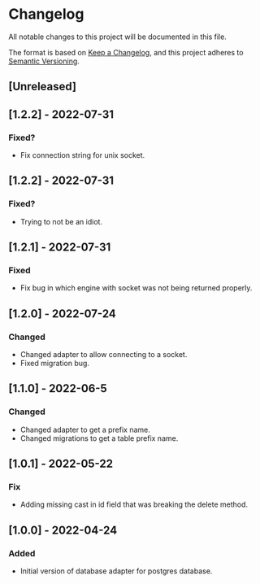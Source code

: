 # Changelog

All notable changes to this project will be documented in this file.

The format is based on [Keep a Changelog](https://keepachangelog.com/en/1.0.0/),
and this project adheres to [Semantic Versioning](https://semver.org/spec/v2.0.0.html).

## [Unreleased]

## [1.2.2] - 2022-07-31

### Fixed?

- Fix connection string for unix socket.

## [1.2.2] - 2022-07-31

### Fixed?

- Trying to not be an idiot.

## [1.2.1] - 2022-07-31

### Fixed

- Fix bug in which engine with socket was not being returned properly.

## [1.2.0] - 2022-07-24

### Changed

- Changed adapter to allow connecting to a socket.
- Fixed migration bug.

## [1.1.0] - 2022-06-5

### Changed

- Changed adapter to get a prefix name.
- Changed migrations to get a table prefix name.

## [1.0.1] - 2022-05-22

### Fix

- Adding missing cast in id field that was breaking the delete method.

## [1.0.0] - 2022-04-24

### Added

- Initial version of database adapter for postgres database.
